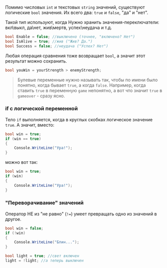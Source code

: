 Помимо числовых `int` и текстовых `string` значений, существуют логические `bool` значения. Их всего два: `true` и `false`, "да" и "нет".

Такой тип используют, когда Нужно хранить значения-переключатели: вкл\выкл, да\нет, жив\мертв, успех\неудача и т.д.
```csharp
bool Enable = false; //выключено (точнее, "включено? Нет")
bool IsAlive = true; //жив ("Жив? Да.")
bool Success = false; //неудача ("Успех? Нет")
```
Любая операция сравнения тоже возвращает `bool`, а значит этот результат можно сохранить.
```csharp
bool youWin = yourStrength > enemyStrength;
```
>Булевые переменные нужно называть так, чтобы по имени было понятно, когда бывает `true`, а когда `false`. Например, когда ставить `true` в переменную `game` непонятно, а вот что значит `true` в `gameover` - сразу ясно. 
### if с логической переменной
Тело `if` выполняется, когда в круглых скобках логическое значение `true`. А значит, вместо:
```csharp
bool win = true;
if (win == true)
{
    Console.WriteLine("Ура!");
}
```
можно вот так:
```csharp
bool win = true;
if (win)
{
    Console.WriteLine("Ура!");
}
```
### "Переворачивание" значений

Оператор НЕ из "не равно" (`!=`) умеет превращать одно из значений в другое.
```csharp
bool win = false;
if (!win)
{
    Console.WriteLine("Блин...");
}
```
```csharp
bool light = true; //свет включен
light = !light; //а теперь выключен
```
